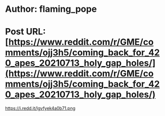 # Author: flaming_pope
# Post URL: [https://www.reddit.com/r/GME/comments/ojj3h5/coming_back_for_420_apes_20210713_holy_gap_holes/](https://www.reddit.com/r/GME/comments/ojj3h5/coming_back_for_420_apes_20210713_holy_gap_holes/)


https://i.redd.it/lgvfyek4a0b71.png